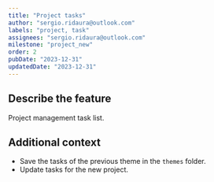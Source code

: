 ```yaml
---
title: "Project tasks"
author: "sergio.ridaura@outlook.com"
labels: "project, task"
assignees: "sergio.ridaura@outlook.com"
milestone: "project_new"
order: 2
pubDate: "2023-12-31"
updatedDate: "2023-12-31"
---
```


## Describe the feature

Project management task list.

## Additional context

- Save the tasks of the previous theme in the `themes` folder.
- Update tasks for the new project.
